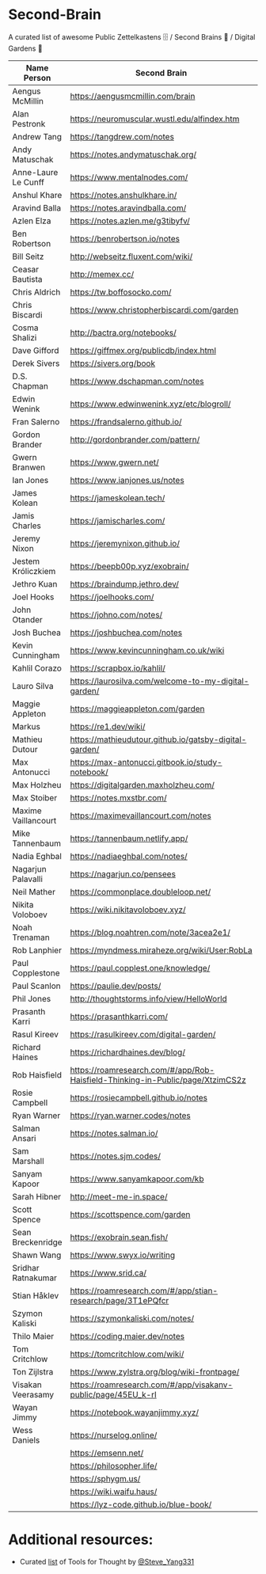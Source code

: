 # Second-Brain

A curated list of awesome Public Zettelkastens 🗄️ / Second Brains 🧠 / Digital Gardens 🌱

| Name Person         | Second Brain                                                                   | Twitter                             |
| ------------------- | ------------------------------------------------------------------------------ | ----------------------------------- |
| Aengus McMillin     | https://aengusmcmillin.com/brain                                               | http://twitter.com/aengusmcmillin   |
| Alan Pestronk       | https://neuromuscular.wustl.edu/alfindex.htm                                   |                                     |
| Andrew Tang         | https://tangdrew.com/notes                                                     | https://twitter.com/tangdrew/media  |
| Andy Matuschak      | https://notes.andymatuschak.org/                                               | https://twitter.com/andy_matuschak  |
| Anne-Laure Le Cunff | https://www.mentalnodes.com/                                                   | https://twitter.com/anthilemoon     |
| Anshul Khare        | https://notes.anshulkhare.in/                                                  | https://twitter.com/anshul81        |
| Aravind Balla       | https://notes.aravindballa.com/                                                | https://twitter.com/aravindballa    |
| Azlen Elza          | https://notes.azlen.me/g3tibyfv/                                               | https://twitter.com/azlenelza       |
| Ben Robertson       | https://benrobertson.io/notes                                                  | https://twitter.com/benrobertsonio  |
| Bill Seitz          | http://webseitz.fluxent.com/wiki/                                              |                                     |
| Ceasar Bautista     | http://memex.cc/                                                               | https://twitter.com/Ceasar_Bautista |
| Chris Aldrich       | https://tw.boffosocko.com/                                                     | https://twitter.com/ChrisAldrich    |
| Chris Biscardi      | https://www.christopherbiscardi.com/garden                                     | https://twitter.com/chrisbiscardi   |
| Cosma Shalizi       | http://bactra.org/notebooks/                                                   | https://twitter.com/cshalizi        |
| Dave Gifford        | https://giffmex.org/publicdb/index.html                                        | https://twitter.com/giffmex         |
| Derek Sivers        | https://sivers.org/book                                                        | https://twitter.com/sivers          |
| D.S. Chapman        | https://www.dschapman.com/notes                                                | https://twitter.com/ds_chapman      |
| Edwin Wenink        | https://www.edwinwenink.xyz/etc/blogroll/                                      |                                     |
| Fran Salerno        | https://frandsalerno.github.io/                                                |                                     |
| Gordon Brander      | http://gordonbrander.com/pattern/                                              | https://twitter.com/gordonbrander   |
| Gwern Branwen       | https://www.gwern.net/                                                         | https://twitter.com/gwern           |
| Ian Jones           | https://www.ianjones.us/notes                                                  | https://twitter.com/_jonesian       |
| James Kolean        | https://jameskolean.tech/                                                      |                                     |
| Jamis Charles       | https://jamischarles.com/                                                      | https://twitter.com/jamischarles    |
| Jeremy Nixon        | https://jeremynixon.github.io/                                                 |                                     |
| Jestem Króliczkiem  | https://beepb00p.xyz/exobrain/                                                 | https://twitter.com/karlicoss       |
| Jethro Kuan         | https://braindump.jethro.dev/                                                  | https://twitter.com/jethroksy       |
| Joel Hooks          | https://joelhooks.com/                                                         | https://twitter.com/jhooks          |
| John Otander        | https://johno.com/notes/                                                       | https://twitter.com/4lpine          |
| Josh Buchea         | https://joshbuchea.com/notes                                                   | https://twitter.com/joshbuchea/     |
| Kevin Cunningham    | https://www.kevincunningham.co.uk/wiki                                         | https://www.twitter.com/dolearning  |
| Kahlil Corazo       | https://scrapbox.io/kahlil/                                                    | https://twitter.com/kcorazo         |
| Lauro Silva         | https://laurosilva.com/welcome-to-my-digital-garden/                           | https://twitter.com/laurosilvacom   |
| Maggie Appleton     | https://maggieappleton.com/garden                                              | https://twitter.com/Mappletons      |
| Markus              | https://re1.dev/wiki/                                                          |                                     |
| Mathieu Dutour      | https://mathieudutour.github.io/gatsby-digital-garden/                         | https://twitter.com/mathieudutour   |
| Max Antonucci       | https://max-antonucci.gitbook.io/study-notebook/                               | https://twitter.com/Maxwell_Dev     |
| Max Holzheu         | https://digitalgarden.maxholzheu.com/                                          | https://twitter.com/maxholzheu      |
| Max Stoiber         | https://notes.mxstbr.com/                                                      | https://twitter.com/mxstbr          |
| Maxime Vaillancourt | https://maximevaillancourt.com/notes                                           | https://twitter.com/vaillancourtmax |
| Mike Tannenbaum     | https://tannenbaum.netlify.app/                                                | https://twitter.com/theroyaltbomb   |
| Nadia Eghbal        | https://nadiaeghbal.com/notes/                                                 | https://twitter.com/nayafia         |
| Nagarjun Palavalli  | https://nagarjun.co/pensees                                                    | https://twitter.com/palavalli       |
| Neil Mather         | https://commonplace.doubleloop.net/                                            |                                     |
| Nikita Voloboev     | https://wiki.nikitavoloboev.xyz/                                               | https://twitter.com/nikitavoloboev  |
| Noah Trenaman       | https://blog.noahtren.com/note/3acea2e1/                                       | https://twitter.com/noahtren        |
| Rob Lanphier        | https://myndmess.miraheze.org/wiki/User:RobLa                                  | https://twitter.com/robla           |
| Paul Copplestone    | https://paul.copplest.one/knowledge/                                           | https://twitter.com/kiwicopple      |
| Paul Scanlon        | https://paulie.dev/posts/                                                      | https://twitter.com/PaulieScanlon   |
| Phil Jones          | http://thoughtstorms.info/view/HelloWorld                                      |                                     |
| Prasanth Karri      | https://prasanthkarri.com/                                                     | https://twitter.com/thisizkp        |
| Rasul Kireev        | https://rasulkireev.com/digital-garden/                                        | https://twitter.com/rasulkireev     |
| Richard Haines      | https://richardhaines.dev/blog/                                                | https://twitter.com/studio_hungry   |
| Rob Haisfield       | https://roamresearch.com/#/app/Rob-Haisfield-Thinking-in-Public/page/XtzimCS2z | https://twitter.com/RobertHaisfield |
| Rosie Campbell      | https://rosiecampbell.github.io/notes                                          | https://twitter.com/RosieCampbell   |
| Ryan Warner         | https://ryan.warner.codes/notes                                                | https://twitter.com/RyanWarnerCodes |
| Salman Ansari       | https://notes.salman.io/                                                       | https://twitter.com/daretorant      |
| Sam Marshall        | https://notes.sjm.codes/                                                       |                                     |
| Sanyam Kapoor       | https://www.sanyamkapoor.com/kb                                                | https://twitter.com/activatedgeek   |
| Sarah Hibner        | http://meet-me-in.space/                                                       |                                     |
| Scott Spence        | https://scottspence.com/garden                                                 | https://twitter.com/spences10       |
| Sean Breckenridge   | https://exobrain.sean.fish/                                                    |                                     |
| Shawn Wang          | https://www.swyx.io/writing                                                    | https://twitter.com/swyx            |
| Sridhar Ratnakumar  | https://www.srid.ca/                                                           |                                     |
| Stian Håklev        | https://roamresearch.com/#/app/stian-research/page/3T1ePQfcr                   | https://twitter.com/houshuang       |
| Szymon Kaliski      | https://szymonkaliski.com/notes/                                               | https://twitter.com/szymon_k        |
| Thilo Maier         | https://coding.maier.dev/notes                                                 | https://twitter.com/454de6e         |
| Tom Critchlow       | https://tomcritchlow.com/wiki/                                                 | https://twitter.com/tomcritchlow    |
| Ton Zĳlstra         | https://www.zylstra.org/blog/wiki-frontpage/                                   | https://twitter.com/ton_zylstra     |
| Visakan Veerasamy   | https://roamresearch.com/#/app/visakanv-public/page/45EU_k-rI                  | https://twitter.com/visakanv        |
| Wayan Jimmy         | https://notebook.wayanjimmy.xyz/                                               | https://twitter.com/wayanjimmy      |
| Wess Daniels        | https://nurselog.online/                                                       | https://twitter.com/cwdaniels       |
|                     | https://emsenn.net/                                                            |                                     |
|                     | https://philosopher.life/                                                      |                                     |
|                     | https://sphygm.us/                                                             |                                     |
|                     | https://wiki.waifu.haus/                                                       |                                     |
|                     | https://lyz-code.github.io/blue-book/                                          |                                     |

# Additional resources:

- Curated [list](https://www.notion.so/Artificial-Brain-Networked-notebook-a131b468fc6f43218fb8105430304709) of Tools for Thought by [@Steve_Yang331](https://twitter.com/Steve_Yang331)
